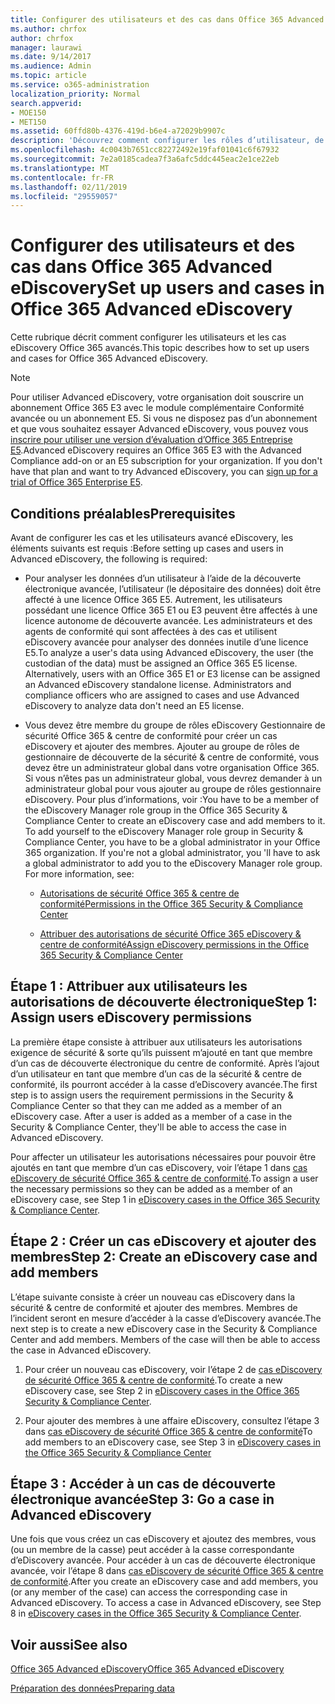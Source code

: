 ```yaml
---
title: Configurer des utilisateurs et des cas dans Office 365 Advanced eDiscovery
ms.author: chrfox
author: chrfox
manager: laurawi
ms.date: 9/14/2017
ms.audience: Admin
ms.topic: article
ms.service: o365-administration
localization_priority: Normal
search.appverid:
- MOE150
- MET150
ms.assetid: 60ffd80b-4376-419d-b6e4-a72029b9907c
description: 'Découvrez comment configurer les rôles d’utilisateur, de créer des cas et affecter des utilisateurs au cas dans Office 365 avancée de découverte électronique.  '
ms.openlocfilehash: 4c0043b7651cc82272492e19faf01041c6f67932
ms.sourcegitcommit: 7e2a0185cadea7f3a6afc5ddc445eac2e1ce22eb
ms.translationtype: MT
ms.contentlocale: fr-FR
ms.lasthandoff: 02/11/2019
ms.locfileid: "29559057"
---
```

# <a name="set-up-users-and-cases-in-office-365-advanced-ediscovery"></a><span data-ttu-id="c739f-103">Configurer des utilisateurs et des cas dans Office 365 Advanced eDiscovery</span><span class="sxs-lookup"><span data-stu-id="c739f-103">Set up users and cases in Office 365 Advanced eDiscovery</span></span>

<span data-ttu-id="c739f-104">Cette rubrique décrit comment configurer les utilisateurs et les cas eDiscovery Office 365 avancés.</span><span class="sxs-lookup"><span data-stu-id="c739f-104">This topic describes how to set up users and cases for Office 365 Advanced eDiscovery.</span></span>
  
> [!NOTE]
> <span data-ttu-id="c739f-p101">Pour utiliser Advanced eDiscovery, votre organisation doit souscrire un abonnement Office 365 E3 avec le module complémentaire Conformité avancée ou un abonnement E5. Si vous ne disposez pas d’un abonnement et que vous souhaitez essayer Advanced eDiscovery, vous pouvez vous [inscrire pour utiliser une version d’évaluation d’Office 365 Entreprise E5](https://go.microsoft.com/fwlink/p/?LinkID=698279).</span><span class="sxs-lookup"><span data-stu-id="c739f-p101">Advanced eDiscovery requires an Office 365 E3 with the Advanced Compliance add-on or an E5 subscription for your organization. If you don't have that plan and want to try Advanced eDiscovery, you can [sign up for a trial of Office 365 Enterprise E5](https://go.microsoft.com/fwlink/p/?LinkID=698279).</span></span> 
  
## <a name="prerequisites"></a><span data-ttu-id="c739f-107">Conditions préalables</span><span class="sxs-lookup"><span data-stu-id="c739f-107">Prerequisites</span></span>

<span data-ttu-id="c739f-108">Avant de configurer les cas et les utilisateurs avancé eDiscovery, les éléments suivants est requis :</span><span class="sxs-lookup"><span data-stu-id="c739f-108">Before setting up cases and users in Advanced eDiscovery, the following is required:</span></span>
  
- <span data-ttu-id="c739f-p102">Pour analyser les données d’un utilisateur à l’aide de la découverte électronique avancée, l’utilisateur (le dépositaire des données) doit être affecté à une licence Office 365 E5. Autrement, les utilisateurs possédant une licence Office 365 E1 ou E3 peuvent être affectés à une licence autonome de découverte avancée. Les administrateurs et des agents de conformité qui sont affectées à des cas et utilisent eDiscovery avancée pour analyser des données inutile d’une licence E5.</span><span class="sxs-lookup"><span data-stu-id="c739f-p102">To analyze a user's data using Advanced eDiscovery, the user (the custodian of the data) must be assigned an Office 365 E5 license. Alternatively, users with an Office 365 E1 or E3 license can be assigned an Advanced eDiscovery standalone license. Administrators and compliance officers who are assigned to cases and use Advanced eDiscovery to analyze data don't need an E5 license.</span></span> 
    
- <span data-ttu-id="c739f-p103">Vous devez être membre du groupe de rôles eDiscovery Gestionnaire de sécurité Office 365 &amp; centre de conformité pour créer un cas eDiscovery et ajouter des membres. Ajouter au groupe de rôles de gestionnaire de découverte de la sécurité &amp; centre de conformité, vous devez être un administrateur global dans votre organisation Office 365. Si vous n’êtes pas un administrateur global, vous devrez demander à un administrateur global pour vous ajouter au groupe de rôles gestionnaire eDiscovery. Pour plus d’informations, voir :</span><span class="sxs-lookup"><span data-stu-id="c739f-p103">You have to be a member of the eDiscovery Manager role group in the Office 365 Security &amp; Compliance Center to create an eDiscovery case and add members to it. To add yourself to the eDiscovery Manager role group in Security &amp; Compliance Center, you have to be a global administrator in your Office 365 organization. If you're not a global administrator, you 'll have to ask a global administrator to add you to the eDiscovery Manager role group. For more information, see:</span></span>
    
  - [<span data-ttu-id="c739f-116">Autorisations de sécurité Office 365 &amp; centre de conformité</span><span class="sxs-lookup"><span data-stu-id="c739f-116">Permissions in the Office 365 Security &amp; Compliance Center</span></span>](permissions-in-the-security-and-compliance-center.md)
    
  - [<span data-ttu-id="c739f-117">Attribuer des autorisations de sécurité Office 365 eDiscovery &amp; centre de conformité</span><span class="sxs-lookup"><span data-stu-id="c739f-117">Assign eDiscovery permissions in the Office‍ 365 Security &amp; Compliance Center</span></span>](assign-ediscovery-permissions.md)
    
## <a name="step-1-assign-users-ediscovery-permissions"></a><span data-ttu-id="c739f-118">Étape 1 : Attribuer aux utilisateurs les autorisations de découverte électronique</span><span class="sxs-lookup"><span data-stu-id="c739f-118">Step 1: Assign users eDiscovery permissions</span></span>

<span data-ttu-id="c739f-p104">La première étape consiste à attribuer aux utilisateurs les autorisations exigence de sécurité &amp; sorte qu’ils puissent m’ajouté en tant que membre d’un cas de découverte électronique du centre de conformité. Après l’ajout d’un utilisateur en tant que membre d’un cas de la sécurité &amp; centre de conformité, ils pourront accéder à la casse d’eDiscovery avancée.</span><span class="sxs-lookup"><span data-stu-id="c739f-p104">The first step is to assign users the requirement permissions in the Security &amp; Compliance Center so that they can me added as a member of an eDiscovery case. After a user is added as a member of a case in the Security &amp; Compliance Center, they'll be able to access the case in Advanced eDiscovery.</span></span>
  
<span data-ttu-id="c739f-121">Pour affecter un utilisateur les autorisations nécessaires pour pouvoir être ajoutés en tant que membre d’un cas eDiscovery, voir l’étape 1 dans [cas eDiscovery de sécurité Office 365 &amp; centre de conformité](ediscovery-cases.md#step-1-assign-ediscovery-permissions-to-potential-case-members).</span><span class="sxs-lookup"><span data-stu-id="c739f-121">To assign a user the necessary permissions so they can be added as a member of an eDiscovery case, see Step 1 in [eDiscovery cases in the Office 365 Security &amp; Compliance Center](ediscovery-cases.md#step-1-assign-ediscovery-permissions-to-potential-case-members).</span></span>
  
## <a name="step-2-create-an-ediscovery-case-and-add-members"></a><span data-ttu-id="c739f-122">Étape 2 : Créer un cas eDiscovery et ajouter des membres</span><span class="sxs-lookup"><span data-stu-id="c739f-122">Step 2: Create an eDiscovery case and add members</span></span>

<span data-ttu-id="c739f-p105">L’étape suivante consiste à créer un nouveau cas eDiscovery dans la sécurité &amp; centre de conformité et ajouter des membres. Membres de l’incident seront en mesure d’accéder à la casse d’eDiscovery avancée.</span><span class="sxs-lookup"><span data-stu-id="c739f-p105">The next step is to create a new eDiscovery case in the Security &amp; Compliance Center and add members. Members of the case will then be able to access the case in Advanced eDiscovery.</span></span>
  
1. <span data-ttu-id="c739f-125">Pour créer un nouveau cas eDiscovery, voir l’étape 2 de [cas eDiscovery de sécurité Office 365 &amp; centre de conformité](ediscovery-cases.md#step-2-create-a-new-case).</span><span class="sxs-lookup"><span data-stu-id="c739f-125">To create a new eDiscovery case, see Step 2 in [eDiscovery cases in the Office 365 Security &amp; Compliance Center](ediscovery-cases.md#step-2-create-a-new-case).</span></span>
    
2. <span data-ttu-id="c739f-126">Pour ajouter des membres à une affaire eDiscovery, consultez l’étape 3 dans [cas eDiscovery de sécurité Office 365 &amp; centre de conformité](ediscovery-cases.md#step-3-add-members-to-a-case)</span><span class="sxs-lookup"><span data-stu-id="c739f-126">To add members to an eDiscovery case, see Step 3 in [eDiscovery cases in the Office 365 Security &amp; Compliance Center](ediscovery-cases.md#step-3-add-members-to-a-case)</span></span>
    
## <a name="step-3-go-a-case-in-advanced-ediscovery"></a><span data-ttu-id="c739f-127">Étape 3 : Accéder à un cas de découverte électronique avancée</span><span class="sxs-lookup"><span data-stu-id="c739f-127">Step 3: Go a case in Advanced eDiscovery</span></span>

<span data-ttu-id="c739f-p106">Une fois que vous créez un cas eDiscovery et ajoutez des membres, vous (ou un membre de la casse) peut accéder à la casse correspondante d’eDiscovery avancée. Pour accéder à un cas de découverte électronique avancée, voir l’étape 8 dans [cas eDiscovery de sécurité Office 365 &amp; centre de conformité](ediscovery-cases.md#step-8-go-to-the-case-in-advanced-ediscovery).</span><span class="sxs-lookup"><span data-stu-id="c739f-p106">After you create an eDiscovery case and add members, you (or any member of the case) can access the corresponding case in Advanced eDiscovery. To access a case in Advanced eDiscovery, see Step 8 in [eDiscovery cases in the Office 365 Security &amp; Compliance Center](ediscovery-cases.md#step-8-go-to-the-case-in-advanced-ediscovery).</span></span>
  
## <a name="see-also"></a><span data-ttu-id="c739f-130">Voir aussi</span><span class="sxs-lookup"><span data-stu-id="c739f-130">See also</span></span>

[<span data-ttu-id="c739f-131">Office 365 Advanced eDiscovery</span><span class="sxs-lookup"><span data-stu-id="c739f-131">Office 365 Advanced eDiscovery</span></span>](office-365-advanced-ediscovery.md)
  
[<span data-ttu-id="c739f-132">Préparation des données</span><span class="sxs-lookup"><span data-stu-id="c739f-132">Preparing data</span></span>](prepare-data-for-advanced-ediscovery.md)
 